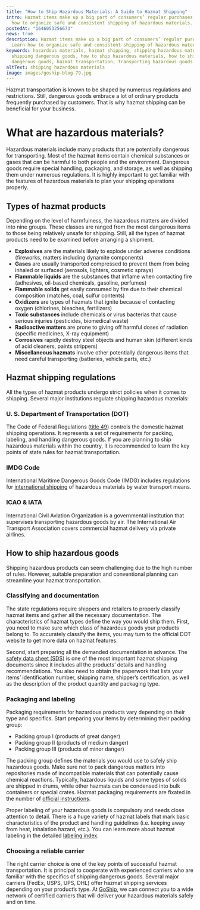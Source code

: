 ```yaml
---
title: "How to Ship Hazardous Materials: A Guide to Hazmat Shipping"
intro: Hazmat items make up a big part of consumers’ regular purchases. Learn
  how to organize safe and consistent shipping of hazardous materials.
postedAt: "1646053256673"
news: true
description: Hazmat items make up a big part of consumers’ regular purchases.
  Learn how to organize safe and consistent shipping of hazardous materials.
keywords: hazardous materials, hazmat shipping, shipping hazardous materials,
  shipping dangerous goods, how to ship hazardous materials, how to ship
  dangerous goods, hazmat transportation, transporting hazardous goods
altText: shipping hazardous materials
image: images/goship-blog-79.jpg
---
```

Hazmat transportation is known to be shaped by numerous regulations and restrictions. Still, dangerous goods embrace a lot of ordinary products frequently purchased by customers. That is why hazmat shipping can be beneficial for your business.



# What are hazardous materials?



Hazardous materials include many products that are potentially dangerous for transporting. Most of the hazmat items contain chemical substances or gases that can be harmful to both people and the environment. Dangerous goods require special handling, packaging, and storage, as well as shipping them under numerous regulations. It is highly important to get familiar with the features of hazardous materials to plan your shipping operations properly. 



## Types of hazmat products

Depending on the level of harmfulness, the hazardous matters are divided into nine groups. These classes are ranged from the most dangerous items to those being relatively unsafe for shipping. Still, all the types of hazmat products need to be examined before arranging a shipment.



* **Explosives** are the materials likely to explode under adverse conditions (fireworks, matters including dynamite components)
* **Gases** are usually transported compressed to prevent them from being inhaled or surfaced (aerosols, lighters, cosmetic sprays)
* **Flammable liquids** are the substances that inflame when contacting fire (adhesives, oil-based chemicals, gasoline, perfumes)
* **Flammable solids** get easily consumed by fire due to their chemical composition (matches, coal, sulfur contents)
* **Oxidizers** are types of hazmats that ignite because of contacting oxygen (chlorines, bleaches, fertilizers)
* **Toxic substances** include chemicals or virus bacterias that cause serious injuries (pesticides, biomedical waste)
* **Radioactive matters** are prone to giving off harmful doses of radiation (specific medicines, X-ray equipment)
* **Corrosives** rapidly destroy steel objects and human skin (different kinds of acid cleaners, paints strippers)
* **Miscellaneous hazmats** involve other potentially dangerous items that need careful transporting (batteries, vehicle parts, etc.)



## Hazmat shipping regulations



All the types of hazmat products undergo strict policies when it comes to shipping. Several major institutions regulate shipping hazardous materials:

### U. S. Department of Transportation (DOT)

The Code of Federal Regulations ([title 49](https://www.ecfr.gov/current/title-49)) controls the domestic hazmat shipping operations. It represents a set of requirements for packing, labeling, and handling dangerous goods. If you are planning to ship hazardous materials within the country, it is recommended to learn the key points of state rules for hazmat transportation.

### IMDG Code

International Maritime Dangerous Goods Code (IMDG) includes regulations for [international shipping](https://www.goship.com/shipping-services/international-shipping) of hazardous materials by water transport means.

### ICAO & IATA

International Civil Aviation Organization is a governmental institution that supervises transporting hazardous goods by air. The International Air Transport Association covers commercial hazmat delivery via private airlines.



## How to ship hazardous goods



Shipping hazardous products can seem challenging due to the high number of rules. However, suitable preparation and conventional planning can streamline your hazmat transportation.



### Classifying and documentation



The state regulations require shippers and retailers to properly classify hazmat items and gather all the necessary documentation. The characteristics of hazmat types define the way you would ship them. First, you need to make sure which class of hazardous goods your products belong to. To accurately classify the items, you may turn to the official DOT website to get more data on hazmat features. 



Second, start preparing all the demanded documentation in advance. The [safety data sheet (SDS)](https://www.osha.gov/sites/default/files/publications/OSHA3514.pdf) is one of the most important hazmat shipping documents since it includes all the products’ details and handling recommendations. You also need to obtain the paperwork that lists your items’ identification number, shipping name, shipper’s certification, as well as the description of the product quantity and packaging type.



### Packaging and labeling



Packaging requirements for hazardous products vary depending on their type and specifics. Start preparing your items by determining their packing group:



* Packing group I (products of great danger)
* Packing group II (products of medium danger)
* Packing group III (products of minor danger)



The packing group defines the materials you would use to safely ship hazardous goods. Make sure not to pack dangerous matters into repositories made of incompatible materials that can potentially cause chemical reactions. Typically, hazardous liquids and some types of solids are shipped in drums, while other hazmats can be condensed into bulk containers or special crates. Hazmat packaging requirements are fixated in the number of [official instructions](https://www.phmsa.dot.gov/sites/phmsa.dot.gov/files/docs/Performance%20Packaging%20Codes.pdf).

Proper labeling of your hazardous goods is compulsory and needs close attention to detail. There is a huge variety of hazmat labels that mark basic characteristics of the product and handling guidelines (i.e. keeping away from heat, inhalation hazard, etc.). You can learn more about hazmat labeling in the detailed [labeling index](https://www.phmsa.dot.gov/sites/phmsa.dot.gov/files/docs/training/hazmat/18371/usdot-chart-16-10-24-2017.pdf).



### Choosing a reliable carrier

The right carrier choice is one of the key points of successful hazmat transportation. It is principal to cooperate with experienced carriers who are familiar with the specifics of shipping dangerous goods. Several major carriers (FedEx, USPS, UPS, DHL) offer hazmat shipping services depending on your product’s type. At [GoShip](https://www.goship.com/), we can connect you to a wide network of certified carriers that will deliver your hazardous materials safely and on time.